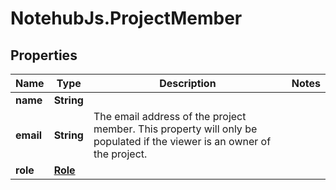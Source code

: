 # NotehubJs.ProjectMember

## Properties

Name | Type | Description | Notes
------------ | ------------- | ------------- | -------------
**name** | **String** |  | 
**email** | **String** | The email address of the project member. This property will only be populated if the viewer is an owner of the project.  | 
**role** | [**Role**](Role.md) |  | 


